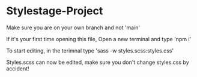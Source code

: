 # Stylestage-Project

 Make sure you are on your own branch and not 'main'


 If it's your first time opening this file, Open a new terminal and type 'npm i'

To start editing, in the terimnal type 'sass -w styles.scss:styles.css'

 Styles.scss can now be edited, make sure you don't change styles.css by accident!